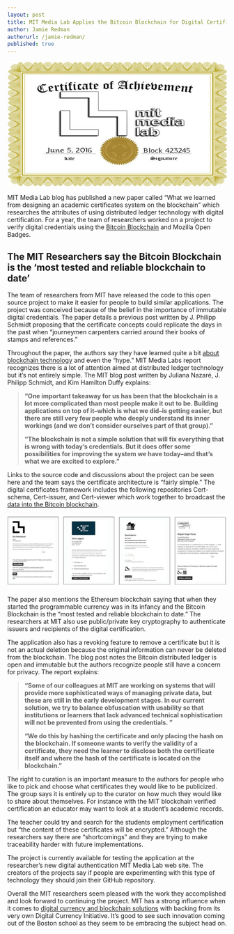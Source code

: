 ```yaml
---
layout: post
title: MIT Media Lab Applies the Bitcoin Blockchain for Digital Certificates
author: Jamie Redman
authorurl: /jamie-redman/
published: true
---
```


<p><center><img src="/images/mit-lab-media.jpg" alt="mit lab media"/></center></p>

<p>MIT Media Lab blog has published a new paper called “What we learned from designing an academic certificates system on the blockchain” which researches the attributes of using distributed ledger technology with digital certification. For a year, the team of researchers worked on a project to verify digital credentials using the <a href="/decrypting-bitcoin-documentary/">Bitcoin Blockchain</a> and Mozilla Open Badges.</p>

<h2>The MIT Researchers say the Bitcoin Blockchain is the ‘most tested and reliable blockchain to date’</h2>

<p>The team of researchers from MIT have released the code to this open source project to make it easier for people to build similar applications. The project was conceived because of the belief in the importance of immutable digital credentials. The paper details a previous post written by J. Philipp Schmidt proposing that the certificate concepts could replicate the days in the past when “journeymen carpenters carried around their books of stamps and references.” </p> 

<p>Throughout the paper, the authors say they have learned quite a bit <a href="/blockchain-uses/">about blockchain technology</a> and even the “hype.” MIT Media Labs report recognizes there is a lot of attention aimed at distributed ledger technology but it’s not entirely simple. The MIT blog post written by Juliana Nazaré,  J. Philipp Schmidt, and Kim Hamilton Duffy explains:</p>

<blockquote><strong>“One important takeaway for us has been that the blockchain is a lot more complicated than most people make it out to be. Building applications on top of it–which is what we did–is getting easier, but there are still very few people who deeply understand its inner workings (and we don’t consider ourselves part of that group).” 
<p></p>
“The blockchain is not a simple solution that will fix everything that is wrong with today’s credentials. But it does offer some possibilities for improving the system we have today–and that’s what we are excited to explore.”</strong></blockquote>

<p>Links to the source code and discussions about the project can be seen here and the team says the certificate architecture is “fairly simple.” The digital certificates framework includes the following repositories Cert-schema, Cert-issuer, and Cert-viewer which work together to broadcast the <a href="/delaware-considers-using-blockchain/">data into the Bitcoin blockchain</a>. </p>

<p><center><img src="/images/blockchain-verified-certificates.jpg" alt="blockchain verified certificates"/></center></p>

<p>The paper also mentions the Ethereum blockchain saying that when they started the programmable currency was in its infancy and the Bitcoin Blockchain is the “most tested and reliable blockchain to date.” The researchers at MIT also use public/private key cryptography to authenticate issuers and recipients of the digital certification. </p>

<p>The application also has a revoking feature to remove a certificate but it is not an actual deletion because the original information can never be deleted from the blockchain. The blog post notes the Bitcoin distributed ledger is open and immutable but the authors recognize people still have a concern for privacy. The report explains:</p>

<blockquote><strong>“Some of our colleagues at MIT are working on systems that will provide more sophisticated ways of managing private data, but these are still in the early development stages. In our current solution, we try to balance obfuscation with usability so that institutions or learners that lack advanced technical sophistication will not be prevented from using the credentials. ”
<p></p>
“We do this by hashing the certificate and only placing the hash on the blockchain. If someone wants to verify the validity of a certificate, they need the learner to disclose both the certificate itself and where the hash of the certificate is located on the blockchain.”</strong></blockquote>

<p>The right to curation is an important measure to the authors for people who like to pick and choose what certificates they would like to be publicized. The group says it is entirely up to the curator on how much they would like to share about themselves. For instance with the MIT blockchain verified certification an educator may want to look at a student’s academic records. </p>

<p>The teacher could try and search for the students employment certification but “the content of these certificates will be encrypted.” Although the researchers say there are “shortcomings” and they are trying to make traceability harder with future implementations.</p>

<p>The project is currently available for testing the application at the researcher’s new digital authentication MIT Media Lab web site. The creators of the projects say if people are experimenting with this type of technology they should join their GitHub repository. </p>

<p>Overall the MIT researchers seem pleased with the work they accomplished and look forward to continuing the project. MIT has a strong influence when it comes to <a href="/how-banks-can-benefit-from-blockchain/">digital currency and blockchain solutions</a> with backing from its very own Digital Currency Initiative. It’s good to see such innovation coming out of the Boston school as they seem to be embracing the subject head on.</p>
